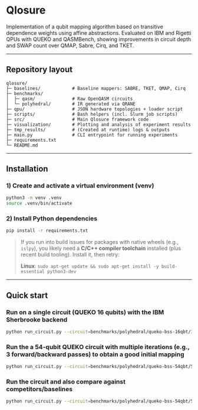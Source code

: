 # Qlosure

Implementation of a qubit mapping algorithm based on transitive dependence weights using affine abstractions. Evaluated on IBM and Rigetti QPUs with QUEKO and QASMBench, showing improvements in circuit depth and SWAP count over QMAP, Sabre, Cirq, and TKET.

---

## Repository layout

```
qlosure/
├─ baselines/            # Baseline mappers: SABRE, TKET, QMAP, Cirq
├─ benchmarks/
│  ├─ qasm/              # Raw OpenQASM circuits
│  └─ polyhedral/        # IR generated via QRANE
├─ qpu/                  # JSON hardware topologies + loader script
├─ scripts/              # Bash helpers (incl. Slurm job scripts)
├─ src/                  # Main Qlosure framework code
├─ visualization/        # Plotting and analysis of experiment results
├─ tmp_results/          # (Created at runtime) logs & outputs
├─ main.py               # CLI entrypoint for running experiments
├─ requirements.txt
└─ README.md
```

---

## Installation

### 1) Create and activate a virtual environment (venv)

```bash
python3 -m venv .venv
source .venv/bin/activate
```

### 2) Install Python dependencies

```bash
pip install -r requirements.txt
```

> If you run into build issues for packages with native wheels (e.g., `islpy`), you likely need a **C/C++ compiler toolchain** installed (plus recent build tooling). Install it, then retry:
>
> **Linux**: `sudo apt-get update && sudo apt-get install -y build-essential python3-dev`

---

## Quick start

### Run on a single circuit (QUEKO 16 qubits) with the IBM Sherbrooke backend

```bash
python run_circuit.py --circuit=benchmarks/polyhedral/queko-bss-16qbt/16QBT_100CYC_QSE_0.json --backend=ibm_sherbrooke
```

### Run the a 54-qubit QUEKO circuit with multiple iterations (e.g., 3 forward/backward passes) to obtain a good initial mapping

```bash
python run_circuit.py --circuit=benchmarks/polyhedral/queko-bss-54qbt/54QBT_100CYC_QSE_0.json --backend=ibm_sherbrooke --num_iterations=3
```

### Run the circuit and also compare against competitors/baselines

```bash
python run_circuit.py --circuit=benchmarks/polyhedral/queko-bss-54qbt/54QBT_100CYC_QSE_0.json --backend=ibm_sherbrooke --competitors
```
